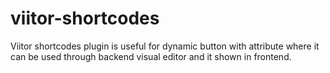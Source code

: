 # viitor-shortcodes
Viitor shortcodes plugin is useful for dynamic button with attribute where it can be used through backend visual editor and it shown in frontend.
